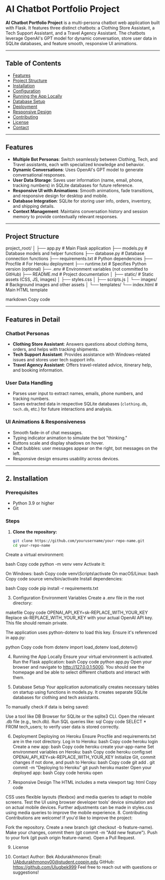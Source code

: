 # AI Chatbot Portfolio Project

**AI Chatbot Portfolio Project** is a multi-persona chatbot web application built with Flask. It features three distinct chatbots: a Clothing Store Assistant, a Tech Support Assistant, and a Travel Agency Assistant. The chatbots leverage OpenAI's GPT model for dynamic conversation, store user data in SQLite databases, and feature smooth, responsive UI animations.

---

## Table of Contents

- [Features](#features)
- [Project Structure](#project-structure)
- [Installation](#installation)
- [Configuration](#configuration)
- [Running the App Locally](#running-the-app-locally)
- [Database Setup](#database-setup)
- [Deployment](#deployment)
- [Responsive Design](#responsive-design)
- [Contributing](#contributing)
- [License](#license)
- [Contact](#contact)

---

## Features

- **Multiple Bot Personas**: Switch seamlessly between Clothing, Tech, and Travel assistants, each with specialized knowledge and behavior.
- **Dynamic Conversations**: Uses OpenAI's GPT model to generate conversational responses.
- **User Data Storage**: Saves user information (name, email, phone, tracking numbers) in SQLite databases for future reference.
- **Responsive UI with Animations**: Smooth animations, fade transitions, and responsive design for desktop and mobile.
- **Database Integration**: SQLite for storing user info, orders, inventory, and shipping details.
- **Context Management**: Maintains conversation history and session memory to provide contextually relevant responses.

---

## Project Structure

project_root/ │ ├── app.py # Main Flask application ├── models.py # Database models and helper functions ├── database.py # Database connection functions ├── requirements.txt # Python dependencies ├── Procfile # For Heroku deployment ├── runtime.txt # Specifies Python version (optional) ├── .env # Environment variables (not committed to GitHub) ├── README.md # Project documentation │ ├── static/ # Static assets (CSS, JS, images) │ ├── styles.css │ ├── scripts.js │ └── images/ # Background images and other assets │ └── templates/ └── index.html # Main HTML template

markdown
Copy code

---

## Features in Detail

### Chatbot Personas
- **Clothing Store Assistant**: Answers questions about clothing items, orders, and helps with tracking shipments.
- **Tech Support Assistant**: Provides assistance with Windows-related issues and stores user tech support info.
- **Travel Agency Assistant**: Offers travel-related advice, itinerary help, and booking information.

### User Data Handling
- Parses user input to extract names, emails, phone numbers, and tracking numbers.
- Saves extracted data in respective SQLite databases (`clothing.db`, `tech.db`, etc.) for future interactions and analysis.

### UI Animations & Responsiveness
- Smooth fade-in of chat messages.
- Typing indicator animation to simulate the bot "thinking."
- Buttons scale and display shadows on hover.
- Chat bubbles: user messages appear on the right, bot messages on the left.
- Responsive design ensures usability across devices.

---

## 2. Installation

### Prerequisites

- Python 3.9 or higher
- Git

### Steps

1. **Clone the repository:**
   ```bash
   git clone https://github.com/yourusername/your-repo-name.git
   cd your-repo-name
Create a virtual environment:

bash
Copy code
python -m venv venv
Activate it:

On Windows:
bash
Copy code
venv\Scripts\activate
On macOS/Linux:
bash
Copy code
source venv/bin/activate
Install dependencies:

bash
Copy code
pip install -r requirements.txt

3. Configuration
Environment Variables
Create a .env file in the root directory:

makefile
Copy code
OPENAI_API_KEY=sk-REPLACE_WITH_YOUR_KEY
Replace sk-REPLACE_WITH_YOUR_KEY with your actual OpenAI API key. This file should remain private.

The application uses python-dotenv to load this key. Ensure it's referenced in app.py:

python
Copy code
from dotenv import load_dotenv
load_dotenv()

4. Running the App Locally
Ensure your virtual environment is activated.
Run the Flask application:
bash
Copy code
python app.py
Open your browser and navigate to http://127.0.0.1:5000.
You should see the homepage and be able to select different chatbots and interact with them.

5. Database Setup
Your application automatically creates necessary tables on startup using functions in models.py. It creates separate SQLite databases for clothing and tech assistants.

To manually check if data is being saved:

Use a tool like DB Browser for SQLite or the sqlite3 CLI.
Open the relevant .db file (e.g., tech.db).
Run SQL queries like:
sql
Copy code
SELECT * FROM tech_users;
to verify user data is stored correctly.

6. Deployment
Deploying on Heroku
Ensure Procfile and requirements.txt are in the root directory.
Log in to Heroku:
bash
Copy code
heroku login
Create a new app:
bash
Copy code
heroku create your-app-name
Set environment variables on Heroku:
bash
Copy code
heroku config:set OPENAI_API_KEY=sk-REPLACE_WITH_YOUR_KEY
Initialize Git, commit changes if not done, and push to Heroku:
bash
Copy code
git add .
git commit -m "Deploying to Heroku"
git push heroku master
Open your deployed app:
bash
Copy code
heroku open

7. Responsive Design
The HTML includes a meta viewport tag:
html
Copy code
<meta name="viewport" content="width=device-width, initial-scale=1.0">
CSS uses flexible layouts (flexbox) and media queries to adapt to mobile screens.
Test the UI using browser developer tools’ device simulation and on actual mobile devices.
Further adjustments can be made in styles.css using media queries to improve the mobile experience.
8. Contributing
Contributions are welcome! If you'd like to improve the project:

Fork the repository.
Create a new branch (git checkout -b feature-name).
Make your changes, commit them (git commit -m "Add new feature").
Push to your fork (git push origin feature-name).
Open a Pull Request.

9. License

10. Contact
Author: Bek Abdurakhmonov
Email: UAbdurakhmonov00@student.coppin.edu
GitHub: https://github.com/Ulugbek999
Feel free to reach out with questions or suggestions!
